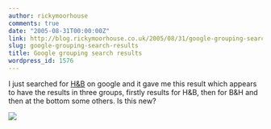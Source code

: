 ```yaml
---
author: rickymoorhouse
comments: true
date: "2005-08-31T00:00:00Z"
link: http://blog.rickymoorhouse.co.uk/2005/08/31/google-grouping-search-results/
slug: google-grouping-search-results
title: Google grouping search results
wordpress_id: 1576
---
```


I just searched for [H&B](http://www.google.com/search?lr=&ie=UTF-8&oe=UTF-8&q=H%26B) on google and it gave me this result which appears to have the results in three groups, firstly results for H&B, then for B&H and then at the bottom some others. Is this new?  

[![](http://www.samespirit.net/ricky/resize.asp?width=300&path=/ricky/images/GoogleGrouped.jpg)](http://www.samespirit.net/ricky/images/GoogleGrouped.jpg)
